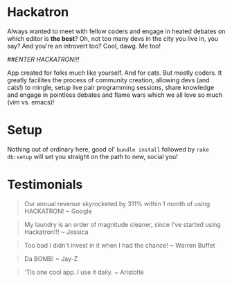 # Hackatron

Always wanted to meet with fellow coders and engage in heated debates on which editor is **the best**? Oh, not too many devs in the city you live in, you say? And you're an introvert too? Cool, dawg. Me too!

##*ENTER HACKATRON!!!*

App created for folks much like yourself. And for cats. But mostly coders. It greatly facilites the process of community creation, allowing devs (and cats!) to mingle, setup live pair programming sessions, share knowledge and engage in pointless debates and flame wars which we all love so much (vim vs. emacs)!

# Setup
Nothing out of ordinary here, good ol' `bundle install` followed by `rake db:setup` will set you straight on the path to new, social you!

# Testimonials

> Our annual revenue skyrocketed by 311% within 1 month of using HACKATRON!
~ Google

> My laundry is an order of magnitude cleaner, since I've started using Hackatron!!!
~ Jessica

> Too bad I didn't invest in it when I had the chance! 
~ Warren Buffet

> Da BOMB!
~ Jay-Z

> 'Tis one cool app. I use it daily.
~ Aristotle
